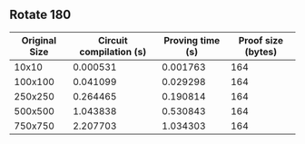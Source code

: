 ## Rotate 180
| Original Size | Circuit compilation (s) | Proving time (s) | Proof size (bytes) |
|---|---|---|---|
| 10x10 | 0.000531 | 0.001763 | 164 |
| 100x100 | 0.041099 | 0.029298 | 164 |
| 250x250 | 0.264465 | 0.190814 | 164 |
| 500x500 | 1.043838 | 0.530843 | 164 |
| 750x750 | 2.207703 | 1.034303 | 164 |
